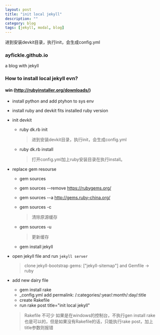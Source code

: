 ```yaml
---
layout: post
title: "init local jekyll"
description: ""
category: blog
tags: [jekyll, modal, blog]
---
```


进到安装devkit目录，执行init，会生成config.yml


### ayfickle.github.io
a blog with jekyll

### How to install local jekyll evn?
#### win (http://rubyinstaller.org/downloads/)
- install python and add ptyhon to sys env
- install ruby and devkit fits installed ruby version
- init devkit
	- ruby dk.rb init

		> 进到安装devkit目录，执行init，会生成config.yml

	- ruby dk.rb install

		> 打开config.yml加上ruby安装目录在执行install。

- replace gem resourse
	- gem sources
	- gem sources --remove https://rubygems.org/
	- gem sources --a http://gems.ruby-china.org/
	- gem sources -c  

		> 清除原源缓存

	- gem sources -u

		> 更新缓存

	- gem install jekyll

- open jekyll file and run `jekyll server`
	
	> clone jekyll-bootstrap 
	gems: ["jekyll-sitemap"] and Gemfile -> ruby

- add new dairy file
	- gem install rake
	- _config.yml add permalink: /:categories/:year/:month/:day/:title 
	- create Rakefile
	- run rake post title="init local jekyll"

	> Rakefile 不可少
	如果是在windows的控制台，不执行gen install rake也是可以的，但是如果没有Rakefile的话，只能执行rake post，加上title参数则报错